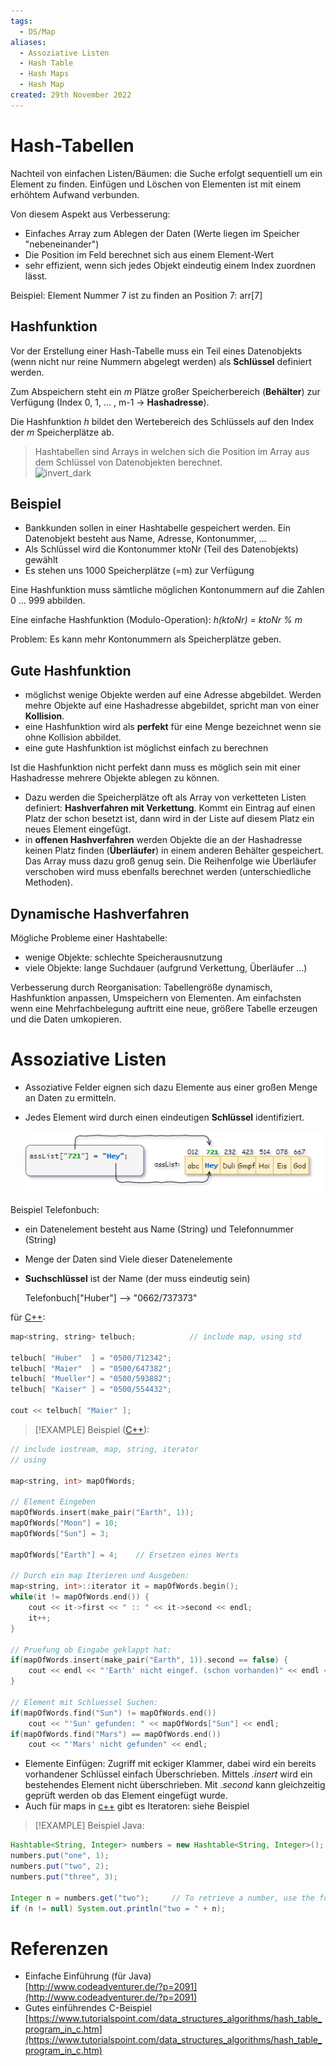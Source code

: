 ```yaml
---
tags:
  - DS/Map
aliases:
  - Assoziative Listen
  - Hash Table
  - Hash Maps
  - Hash Map
created: 29th November 2022
---
```


# Hash-Tabellen

Nachteil von einfachen Listen/Bäumen: die Suche erfolgt sequentiell um ein Element zu finden. Einfügen und Löschen von Elementen ist mit einem erhöhtem Aufwand verbunden.

Von diesem Aspekt aus Verbesserung:

- Einfaches Array zum Ablegen der Daten (Werte liegen im Speicher "nebeneinander")
- Die Position im Feld berechnet sich aus einem Element-Wert
- sehr effizient, wenn sich jedes Objekt eindeutig einem Index zuordnen lässt.

Beispiel: Element Nummer 7 ist zu finden an Position 7: arr[7]

## Hashfunktion

Vor der Erstellung einer Hash-Tabelle muss ein Teil eines Datenobjekts (wenn nicht nur reine Nummern abgelegt werden) als **Schlüssel** definiert werden. 

Zum Abspeichern steht ein $m$ Plätze großer Speicherbereich (**Behälter**) zur Verfügung (Index 0, 1, … , m-1 -> **Hashadresse**).

Die Hashfunktion $h$ bildet den Wertebereich des Schlüssels auf den Index der $m$ Speicherplätze ab.

> Hashtabellen sind Arrays in welchen sich die Position im Array aus dem Schlüssel von Datenobjekten berechnet.  
![invert_dark](../assets/HashTable_01.png)

## Beispiel

- Bankkunden sollen in einer Hashtabelle gespeichert werden. Ein Datenobjekt besteht aus Name, Adresse, Kontonummer, …
- Als Schlüssel wird die Kontonummer ktoNr (Teil des Datenobjekts) gewählt
- Es stehen uns 1000 Speicherplätze (=m) zur Verfügung

Eine Hashfunktion muss sämtliche möglichen Kontonummern auf die Zahlen 0 … 999 abbilden.

Eine einfache Hashfunktion (Modulo-Operation): *h(ktoNr) = ktoNr % m​*

Problem: Es kann mehr Kontonummern als Speicherplätze geben.

## Gute Hashfunktion

- möglichst wenige Objekte werden auf eine Adresse abgebildet. Werden mehre Objekte auf eine Hashadresse abgebildet, spricht man von einer **Kollision**.
- eine Hashfunktion wird als **perfekt** für eine Menge bezeichnet wenn sie ohne Kollision abbildet.
- eine gute Hashfunktion ist möglichst einfach zu berechnen

Ist die Hashfunktion nicht perfekt dann muss es möglich sein mit einer Hashadresse mehrere Objekte ablegen zu können.

- Dazu werden die Speicherplätze oft als Array von verketteten Listen definiert: **Hashverfahren mit Verkettung**. Kommt ein Eintrag auf einen Platz der schon besetzt ist, dann wird in der Liste auf diesem Platz ein neues Element eingefügt.
- in **offenen Hashverfahren** werden Objekte die an der Hashadresse keinen Platz finden (**Überläufer**) in einem anderen Behälter gespeichert. Das Array muss dazu groß genug sein. Die Reihenfolge wie Überläufer verschoben wird muss ebenfalls berechnet werden (unterschiedliche Methoden).

## Dynamische Hashverfahren

Mögliche Probleme einer Hashtabelle:

- wenige Objekte: schlechte Speicherausnutzung
- viele Objekte: lange Suchdauer (aufgrund Verkettung, Überläufer …)

Verbesserung durch Reorganisation: Tabellengröße dynamisch, Hashfunktion anpassen, Umspeichern von Elementen. Am einfachsten wenn eine Mehrfachbelegung auftritt eine neue, größere Tabelle erzeugen und die Daten umkopieren.

# Assoziative Listen

- Assoziative Felder eignen sich dazu Elemente aus einer großen Menge an Daten zu ermitteln.

- Jedes Element wird durch einen eindeutigen **Schlüssel** identifiziert.


  ![invert_dark](assets/AssocList.png)

Beispiel Telefonbuch:

- ein Datenelement besteht aus Name (String) und Telefonnummer (String)

- Menge der Daten sind Viele dieser Datenelemente

- **Suchschlüssel** ist der Name (der muss eindeutig sein)

  Telefonbuch["Huber"] --> "0662/737373"

für [C++](../Cpp/{MOC}%20Cpp.md):

```c++
map<string, string> telbuch;			// include map, using std

telbuch[ "Huber"  ] = "0500/712342";
telbuch[ "Maier"  ] = "0500/647382";
telbuch[ "Mueller"] = "0500/593882";
telbuch[ "Kaiser" ] = "0500/554432";

cout << telbuch[ "Maier" ];
```

> [!EXAMPLE] Beispiel ([C++](../Cpp/{MOC}%20Cpp.md)):
```c++
// include iostream, map, string, iterator
// using 

map<string, int> mapOfWords;

// Element Eingeben
mapOfWords.insert(make_pair("Earth", 1));
mapOfWords["Moon"] = 10;
mapOfWords["Sun"] = 3;

mapOfWords["Earth"] = 4;	// Ersetzen eines Werts

// Durch ein map Iterieren und Ausgeben:
map<string, int>::iterator it = mapOfWords.begin();
while(it != mapOfWords.end()) {
    cout << it->first << " :: " << it->second << endl;
    it++;
}

// Pruefung ob Eingabe geklappt hat:
if(mapOfWords.insert(make_pair("Earth", 1)).second == false) {
    cout << endl << "'Earth' nicht eingef. (schon vorhanden)" << endl << endl;
}

// Element mit Schluessel Suchen:
if(mapOfWords.find("Sun") != mapOfWords.end())
    cout << "'Sun' gefunden: " << mapOfWords["Sun"] << endl;
if(mapOfWords.find("Mars") == mapOfWords.end())
    cout << "'Mars' nicht gefunden" << endl;
```

- Elemente Einfügen: Zugriff mit eckiger Klammer, dabei wird ein bereits vorhandener Schlüssel einfach Überschrieben. Mittels *.insert* wird ein bestehendes Element nicht überschrieben. Mit *.second* kann gleichzeitig geprüft werden ob das Element eingefügt wurde.
- Auch für maps in [c++](../Cpp/{MOC}%20Cpp.md) gibt es Iteratoren: siehe Beispiel

> [!EXAMPLE] Beispiel Java:
```java
Hashtable<String, Integer> numbers = new Hashtable<String, Integer>();
numbers.put("one", 1);
numbers.put("two", 2);
numbers.put("three", 3);

Integer n = numbers.get("two");		// To retrieve a number, use the following code:
if (n != null) System.out.println("two = " + n);
```

# Referenzen

- Einfache Einführung (für Java)  
  [http://www.codeadventurer.de/?p=2091](http://www.codeadventurer.de/?p=2091)
- Gutes einführendes C-Beispiel  
  [https://www.tutorialspoint.com/data_structures_algorithms/hash_table_program_in_c.htm](https://www.tutorialspoint.com/data_structures_algorithms/hash_table_program_in_c.htm)
